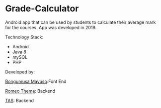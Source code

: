 # Grade-Calculator
Android app that can be used by students to calculate their average mark for the courses. App was developed in 2019.

Technology Stack:
- Android
- Java 8
- mySQL
- PHP

Developed by:

[Bongumusa Mavuso](https://github.com/BongumusaSizwe):Font End

[Romeo Thema](https://github.com/romeothema19): Backend

[TAS](https://github.com/TAS-7): Backend
